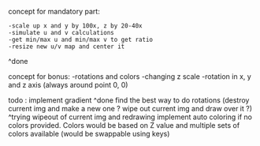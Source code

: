 concept for mandatory part:

	-scale up x and y by 100x, z by 20-40x
	-simulate u and v calculations
	-get min/max u and min/max v to get ratio
	-resize new u/v map and center it
^done

concept for bonus:
	-rotations and colors
	-changing z scale
	-rotation in x, y and z axis (always around point 0, 0)


todo :
implement gradient
^done
find the best way to do rotations (destroy current img and make a new one ? wipe out current img and draw over it ?)
^trying wipeout of current img and redrawing
implement auto coloring if no colors provided. Colors would be based on Z value and multiple sets of colors available (would be swappable using keys)
